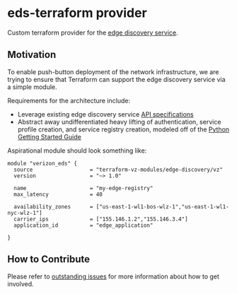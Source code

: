 # eds-terraform provider
Custom terraform provider for the [edge discovery service](https://www.verizon.com/business/5g-edge-portal/documentation/verizon-5g-edge-discovery-service.html).

## Motivation
To enable push-button deployment of the network infrastructure, we are trying to ensure that Terraform can support the edge discovery service via a simple module.

Requirements for the architecture include:
 - Leverage existing edge discovery service [API specifications](https://www.verizon.com/business/5g-edge-portal/documentation/verizon-5g-edge-discovery-service/try-it.html)
 - Abstract away undifferentiated heavy lifting of authentication, service profile creation, and service registry creation, modeled off of the [Python Getting Started Guide](https://github.com/Verizon/5GEdgeTutorials/blob/main/edge-discovery/edsConfig.py)


Aspirational module should look something like:
```
module "verizon_eds" {
  source                  = "terraform-vz-modules/edge-discovery/vz"
  version                 = "~> 1.0"

  name                    = "my-edge-registry"
  max_latency             = 40

  availability_zones      = ["us-east-1-wl1-bos-wlz-1","us-east-1-wl1-nyc-wlz-1"]
  carrier_ips             = ["155.146.1.2","155.146.3.4"]
  application_id          = "edge_application"

}
```


## How to Contribute
Please refer to [outstanding issues](https://github.com/rhbelson/5G-Edge-Integrations/issues) for more information about how to get involved.
